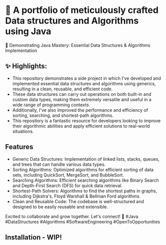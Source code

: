 # 💼 A portfolio of meticulously crafted Data structures and Algorithms using Java

🎯 Demonstrating Java Mastery: Essential Data Structures & Algorithms Implementation

## ✨ Highlights:
- This repository demonstrates a side project in which I've developed and implemented essential data structures and algorithms using generics, resulting in a clean, reusable, and efficient code. 
- These data structures can carry out operations on both built-in and custom data types, making them extremely versatile and useful in a wide range of programming contexts.
- Additionally, I've also improved the performance and efficiency of sorting, searching, and shortest-path algorithms.
- This repository is a fantastic resource for developers looking to improve their algorithmic abilities and apply efficient solutions to real-world situations.

## Features
- Generic Data Structures: Implementation of linked lists, stacks, queues, and trees that can handle various data types.
- Sorting Algorithms: Optimized algorithms for efficient sorting of data sets, including QuickSort, MergeSort, and BubbleSort.
- Searching Algorithms: Efficient searching algorithms like Binary Search and Depth-First Search (DFS) for quick data retrieval.
- Shortest-Path Solvers: Algorithms to find the shortest paths in graphs, including Dijkstra's, Floyd Warshall & Bellman Ford algorithms.
- Clean and Reusable Code: The codebase is well-structured and designed to be easily reusable and extensible.

Excited to collaborate and grow together. Let's connect! 🤝 #Java #DataStructures #Algorithms #SoftwareEngineering #OpenToOpportunities

## Installation - WIP!
